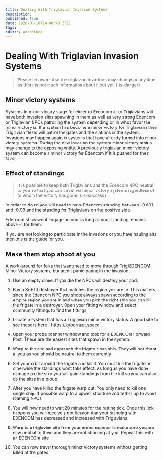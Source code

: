 ```yaml
---
title: Dealing With Triglavian Invasion Systems
description: 
published: true
date: 2020-07-10T14:40:43.372Z
tags: 
editor: undefined
---
```


# Dealing With Triglavian Invasion Systems

> Please be aware that the triglavian invasions may change at any time as there is not much information about it out yet!
{.is-danger}

## Minor victory systems
Systems in minor victory stage for either to Edencom or to Triglavians will have both invasion sites spawning in them as well as very strong Edencom or Triglavian NPCs patrolling the system depending on in whos favor the minor victory is. If a system has become a minor victory for Triglavians then Triglavian fleets will patrol the gates and the stations in the system.
Invasions may happen again in systems that have already turned into minor victory systems. During the new invasion the system minor victory status may change to the opposing entity. A previously triglavian minor victory system can become a minor victory for Edencom if it is pushed for their favor.

## Effect of standings
> It is possible to keep both Triglavians and the Edencom NPC neutral to you so that you can travel via minor victory systems regardless of to whom the victory has gone. 
{.is-success}

In order to do so you will need to have Edencom standing between -0.001 and -0.99 and the standing for Triglavians on the positive side.

Edencom ships wont engage on you as long as your standing remains above -1 for them.

If you are not looking to participate in the invasions or you have hauling alts then this is the guide for you.

## Make them stop shoot at you
A work-around for folks that want/need to move through Trig/EDENCOM Minor Victory systems, but aren’t participating in the invasion.
1.  Use an empty clone. If you die the NPCs will destroy your pod.
2. Buy a SoE fit destroyer that matches the region you are in. This matters since the Edencom NPC you shoot always spawn according to the empire region you are in and when you pick the right ship you can kill the frigate in a destroyer. Open your fitting window and select community fittings to find the fittings
3. Locate a system that has a Triglavian minor victory status. A good site to see these is here - https://kybernaut.space
4. Open your probe scanner window and look for a EDENCOM Forward Post. These are the easiest sites that spawn in the system.

5. Warp to the site and approach the frigate class ship. They will not shoot at you as you should be neutral to them currently
6. Set your orbit around the frigate and kill it. You must kill the frigate or otherwise the standings wont take effect. As long as you have done damage on the ship you will gain standings from the kill so you can also do the sites in a group.

7. After you have killed the frigate warp out. You only need to kill one single ship. If possible warp to a upwell structure and tether up to avoid roaming NPCs
8. You will now need to wait 20 minutes for the ratting tick. Once this tick happens you will receive a notification that your standing with EDENCOM has decreased and increased with Triglavians.
9. Warp to a triglavian site from your probe scanner to make sure you are now neutral to them and they are not shooting at you. Repeat this with an EDENCOm site.
10. You can now travel thorough minor victory systems without getting killed at the gates.



